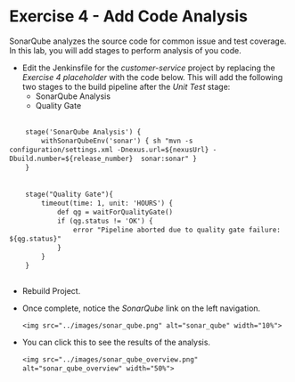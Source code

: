 # Exercise 4 - Add Code Analysis
SonarQube analyzes the source code for common issue and test coverage.  In this lab, you will add stages to perform analysis of you code.

* Edit the Jenkinsfile for the *customer-service* project by replacing the *Exercise 4 placeholder*  with the code below. 
  This will add the following two stages to the build pipeline after the *Unit Test* stage:
    * SonarQube Analysis
    * Quality Gate

```
	
	stage('SonarQube Analysis') {
		withSonarQubeEnv('sonar') { sh "mvn -s configuration/settings.xml -Dnexus.url=${nexusUrl} -Dbuild.number=${release_number}  sonar:sonar" }
	}


	stage("Quality Gate"){
		timeout(time: 1, unit: 'HOURS') {
			def qg = waitForQualityGate()
			if (qg.status != 'OK') {
				error "Pipeline aborted due to quality gate failure: ${qg.status}"
			}
		}
	}
	
```

* Rebuild Project.

* Once complete, notice the *SonarQube* link on the left navigation.  
     
     
      <img src="../images/sonar_qube.png" alt="sonar_qube" width="10%">

* You can click this to see the results of the analysis.  

      
      <img src="../images/sonar_qube_overview.png" alt="sonar_qube_overview" width="50%">